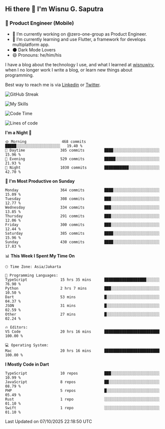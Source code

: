 ## Hi there 👋 I'm Wisnu G. Saputra

### :mobile_phone_off: Product Engineer (Mobile)

- 🔭 I’m currently working on @zero-one-group as Product Engineer.
- 🌱 I’m currently learning and use Flutter, a framework for develops multiplatform app.
- 🌑 Dark Mode Lovers
- 😄 Pronouns: he/him/his

I have a blog about the technology I use, and what I learned at [wisnuwiry](https://wisnuwiry.space/), when I no longer work I write a blog, or learn new things about programming.

Best way to reach me is via [Linkedin](https://www.linkedin.com/in/wisnu-saputra/) or [Twitter](https://twitter.com/wisnuwiry).

![GitHub Streak](https://streak-stats.demolab.com?user=wisnuwiry&theme=dark&hide_border=true)

![My Skills](https://skillicons.dev/icons?i=dart,flutter,kotlin,swift,go,js,css,neovim,git,linux&perline=5)

<!--START_SECTION:waka-->
![Code Time](http://img.shields.io/badge/Code%20Time-2%2C183%20hrs%208%20mins-blue)

![Lines of code](https://img.shields.io/badge/From%20Hello%20World%20I%27ve%20Written-2.8%20million%20lines%20of%20code-blue)

**I'm a Night 🦉** 

```text
🌞 Morning                468 commits         █████░░░░░░░░░░░░░░░░░░░░   19.40 % 
🌆 Daytime                385 commits         ████░░░░░░░░░░░░░░░░░░░░░   15.96 % 
🌃 Evening                529 commits         █████░░░░░░░░░░░░░░░░░░░░   21.93 % 
🌙 Night                  1030 commits        ███████████░░░░░░░░░░░░░░   42.70 % 
```
📅 **I'm Most Productive on Sunday** 

```text
Monday                   364 commits         ████░░░░░░░░░░░░░░░░░░░░░   15.09 % 
Tuesday                  308 commits         ███░░░░░░░░░░░░░░░░░░░░░░   12.77 % 
Wednesday                334 commits         ███░░░░░░░░░░░░░░░░░░░░░░   13.85 % 
Thursday                 291 commits         ███░░░░░░░░░░░░░░░░░░░░░░   12.06 % 
Friday                   300 commits         ███░░░░░░░░░░░░░░░░░░░░░░   12.44 % 
Saturday                 385 commits         ████░░░░░░░░░░░░░░░░░░░░░   15.96 % 
Sunday                   430 commits         ████░░░░░░░░░░░░░░░░░░░░░   17.83 % 
```


📊 **This Week I Spent My Time On** 

```text
🕑︎ Time Zone: Asia/Jakarta

💬 Programming Languages: 
TypeScript               15 hrs 35 mins      ███████████████████░░░░░░   76.90 % 
Python                   2 hrs 7 mins        ███░░░░░░░░░░░░░░░░░░░░░░   10.50 % 
Dart                     53 mins             █░░░░░░░░░░░░░░░░░░░░░░░░   04.37 % 
JSON                     31 mins             █░░░░░░░░░░░░░░░░░░░░░░░░   02.59 % 
Other                    27 mins             █░░░░░░░░░░░░░░░░░░░░░░░░   02.24 % 

🔥 Editors: 
VS Code                  20 hrs 16 mins      █████████████████████████   100.00 % 

💻 Operating System: 
Mac                      20 hrs 16 mins      █████████████████████████   100.00 % 
```

**I Mostly Code in Dart** 

```text
TypeScript               10 repos            ███░░░░░░░░░░░░░░░░░░░░░░   10.99 % 
JavaScript               8 repos             ██░░░░░░░░░░░░░░░░░░░░░░░   08.79 % 
PHP                      5 repos             █░░░░░░░░░░░░░░░░░░░░░░░░   05.49 % 
Rust                     1 repo              ░░░░░░░░░░░░░░░░░░░░░░░░░   01.10 % 
Swift                    1 repo              ░░░░░░░░░░░░░░░░░░░░░░░░░   01.10 % 
```




 Last Updated on 07/10/2025 22:18:50 UTC
<!--END_SECTION:waka-->
